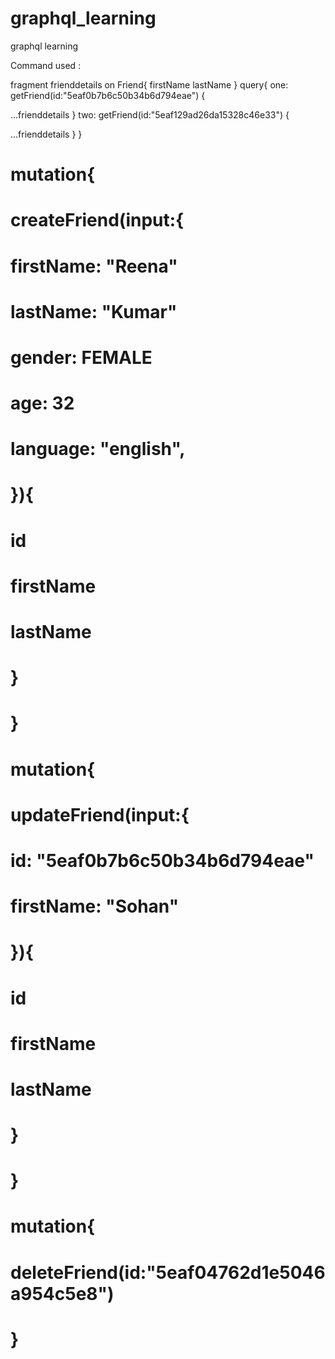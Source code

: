 # graphql_learning
graphql learning


Command used : 

fragment frienddetails on Friend{
  firstName
    lastName
}
query{
  one: getFriend(id:"5eaf0b7b6c50b34b6d794eae") {
    
   ...frienddetails
  } 
  two: getFriend(id:"5eaf129ad26da15328c46e33") {
    
   ...frienddetails
  } 
}


# mutation{
#   createFriend(input:{
#     firstName: "Reena"
#     lastName: "Kumar"
#     gender: FEMALE
#     age: 32
#     language: "english",
    
#   }){
#     id
#     firstName
#     lastName
#   }
# }

# mutation{
#   updateFriend(input:{
#     id: "5eaf0b7b6c50b34b6d794eae"
#     firstName: "Sohan"
    
#   }){
#     id
#     firstName
#     lastName
#   }
# }

# mutation{
#   deleteFriend(id:"5eaf04762d1e5046a954c5e8")
# }
